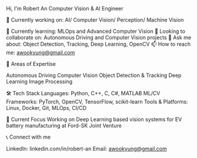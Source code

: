 Hi, I'm Robert An
Computer Vision & AI Engineer 

🔭 Currently working on: AI/ Computer Vision/ Perception/ Machine Vision 

🌱 Currently learning: MLOps and Advanced Computer Vision
👯 Looking to collaborate on: Autonomous Driving and Computer Vision projects
💬 Ask me about: Object Detection, Tracking, Deep Learning, OpenCV
📫 How to reach me: awookyung@gmail.com

🚗 Areas of Expertise

Autonomous Driving
Computer Vision
Object Detection & Tracking
Deep Learning
Image Processing


🛠️ Tech Stack
Languages: Python, C++, C, C#, MATLAB
ML/CV Frameworks: PyTorch, OpenCV, TensorFlow, scikit-learn
Tools & Platforms: Linux, Docker, Git, MLOps, CI/CD

🎯 Current Focus
Working on Deep Learning based vision systems for EV battery manufacturing at Ford-SK Joint Venture

📞 Connect with me

LinkedIn: linkedin.com/in/robert-an
Email: awookyung@gmail.com
